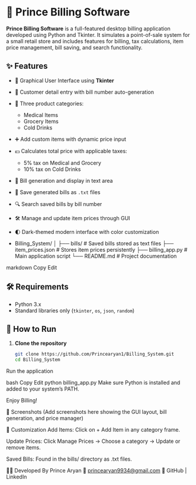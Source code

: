 # 🧾 Prince Billing Software

**Prince Billing Software** is a full-featured desktop billing application developed using Python and Tkinter. It simulates a point-of-sale system for a small retail store and includes features for billing, tax calculations, item price management, bill saving, and search functionality.

## ✨ Features

- 🎯 Graphical User Interface using **Tkinter**
- 👤 Customer detail entry with bill number auto-generation
- 🛒 Three product categories:
  - Medical Items
  - Grocery Items
  - Cold Drinks
- ➕ Add custom items with dynamic price input
- 💵 Calculates total price with applicable taxes:
  - 5% tax on Medical and Grocery
  - 10% tax on Cold Drinks
- 🧾 Bill generation and display in text area
- 💾 Save generated bills as `.txt` files
- 🔍 Search saved bills by bill number
- 🛠️ Manage and update item prices through GUI
- 🌓 Dark-themed modern interface with color customization

- Billing_System/
│
├── bills/ # Saved bills stored as text files
├── item_prices.json # Stores item prices persistently
├── billing_app.py # Main application script
└── README.md # Project documentation

markdown
Copy
Edit

## 🛠 Requirements

- Python 3.x
- Standard libraries only (`tkinter`, `os`, `json`, `random`)

## 🚀 How to Run

1. **Clone the repository**
   ```bash
   git clone https://github.com/Princearyan1/Billing_System.git
   cd Billing_System
Run the application

bash
Copy
Edit
python billing_app.py
Make sure Python is installed and added to your system’s PATH.

Enjoy Billing!

📸 Screenshots
(Add screenshots here showing the GUI layout, bill generation, and price manager)

🔧 Customization
Add Items: Click on + Add Item in any category frame.

Update Prices: Click Manage Prices → Choose a category → Update or remove items.

Saved Bills: Found in the bills/ directory as .txt files.

👨‍💻 Developed By
Prince Aryan
📧 princearyan9934@gmail.com
🔗 GitHub | LinkedIn


